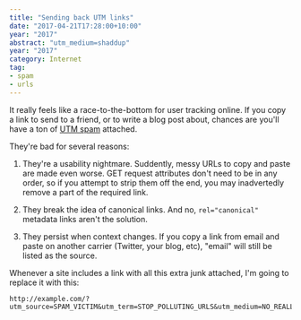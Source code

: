 ```yaml
---
title: "Sending back UTM links"
date: "2017-04-21T17:28:00+10:00"
year: "2017"
abstract: "utm_medium=shaddup"
year: "2017"
category: Internet
tag:
- spam
- urls
---
```

It really feels like a race-to-the-bottom for user tracking online. If you copy a link to send to a friend, or to write a blog post about, chances are you'll have a ton of [UTM spam] attached. 

They're bad for several reasons:

1. They're a usability nightmare. Suddently, messy URLs to copy and paste are made even worse. GET request attributes don't need to be in any order, so if you attempt to strip them off the end, you may inadvertedly remove a part of the required link.

2. They break the idea of canonical links. And no, `rel="canonical"` metadata links aren't the solution.

3. They persist when context changes. If you copy a link from email and paste on another carrier (Twitter, your blog, etc), "email" will still be listed as the source. 

Whenever a site includes a link with all this extra junk attached, I'm going to replace it with this:

    http://example.com/?utm_source=SPAM_VICTIM&utm_term=STOP_POLLUTING_URLS&utm_medium=NO_REALLY&utm_campaign=STOP_UTMS&utm_content=IS_EVIL

[UTM spam]: https://ga-dev-tools.appspot.com/campaign-url-builder/

